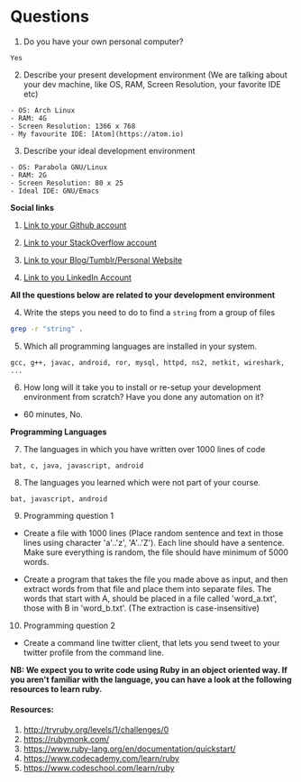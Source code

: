 # Questions

1. Do you have your own personal computer?
```
Yes
```

2. Describe your present development environment (We are talking about your dev machine, like OS, RAM, Screen Resolution, your favorite IDE etc)
```
- OS: Arch Linux
- RAM: 4G
- Screen Resolution: 1366 x 768
- My favourite IDE: [Atom](https://atom.io)
```

3. Describe your ideal development environment
```
- OS: Parabola GNU/Linux
- RAM: 2G
- Screen Resolution: 80 x 25
- Ideal IDE: GNU/Emacs
```

**Social links**

1. [Link to your Github account](https://github.com/SpEcHiDe)

2. [Link to your StackOverflow account](http://stackoverflow.com/users/4723940/spechide)

3. [Link to your Blog/Tumblr/Personal Website](https://shrimadhavuk.me/)

4. [Link to you LinkedIn Account](https://www.linkedin.com/in/shrimadhav)

**All the questions below are related to your development environment**

4. Write the steps you need to do to find a `string` from a group of files
```sh
grep -r "string" .
```

5. Which all programming languages are installed in your system.
```question
gcc, g++, javac, android, ror, mysql, httpd, ns2, netkit, wireshark, ...
```

6. How long will it take you to install or re-setup your development environment from scratch? Have you done any automation on it?
- 60 minutes, No.

**Programming Languages**

7. The languages in which you have written over 1000 lines of code
```ext
bat, c, java, javascript, android
```

8. The languages you learned which were not part of your course.
```ext
bat, javascript, android
```

9. Programming question 1

  * Create a file with 1000 lines (Place random sentence and text in those lines using character 'a'..'z', 'A'..'Z'). Each line should have a sentence. Make sure everything is random, the file should have minimum of 5000 words.

  * Create a program that takes the file you made above as input, and then extract words from that file and place them into separate files. The words that start with A, should be placed in a file called 'word_a.txt', those with B in 'word_b.txt'. (The extraction is case-insensitive)

10. Programming question 2

  * Create a command line twitter client, that lets you send tweet to your twitter profile from the command line.


  **NB: We expect you to write code using Ruby in an object oriented way. If you aren't familiar with the language, you can have a look at the following resources to learn ruby.**

  #### Resources:
  1. http://tryruby.org/levels/1/challenges/0
  2. https://rubymonk.com/
  3. https://www.ruby-lang.org/en/documentation/quickstart/
  4. https://www.codecademy.com/learn/ruby
  5. https://www.codeschool.com/learn/ruby
